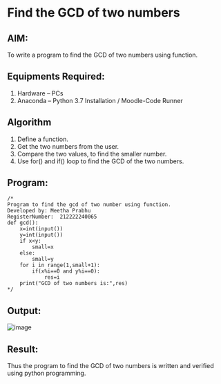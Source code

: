# Find the GCD of two numbers

## AIM:
To write a program to find the GCD of two numbers using function.

## Equipments Required:
1. Hardware – PCs
2. Anaconda – Python 3.7 Installation / Moodle-Code Runner

## Algorithm
1. Define a function.
2. Get the two numbers from the user.
3. Compare the two values, to find the smaller number.
4. Use for() and if() loop to find the GCD of the two numbers.

## Program:
```
/*
Program to find the gcd of two number using function.
Developed by: Meetha Prabhu
RegisterNumber:  212222240065
def gcd():
    x=int(input())
    y=int(input())
    if x<y:
        small=x
    else:
        small=y
    for i in range(1,small+1):
        if(x%i==0 and y%i==0):
            res=i
    print("GCD of two numbers is:",res)
*/
```

## Output:
![image](https://github.com/Meetha22003992/GCD-of-two-numbers/assets/119401038/135e7fe8-a686-4e17-b2ee-725b2c9cb1db)

## Result:
Thus the program to find the GCD of two numbers is written and verified using python programming.
